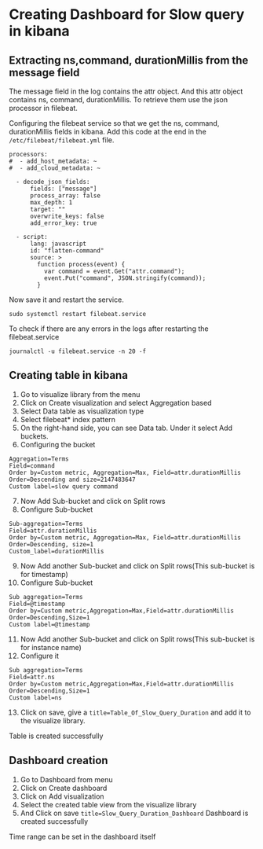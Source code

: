 # Creating Dashboard for Slow query in kibana

## Extracting ns,command, durationMillis from the message field
The message field in the log contains the attr object. And this attr object contains ns, command, durationMillis. To retrieve them use the json processor in filebeat.

Configuring the filebeat service so that we get the ns, command, durationMillis fields in kibana. Add this code at the end in the ```/etc/filebeat/filebeat.yml``` file.
```
processors:
#  - add_host_metadata: ~
#  - add_cloud_metadata: ~

  - decode_json_fields:
      fields: ["message"]
      process_array: false
      max_depth: 1
      target: ""
      overwrite_keys: false
      add_error_key: true

  - script:
      lang: javascript
      id: "flatten-command"
      source: >
        function process(event) {
          var command = event.Get("attr.command");
          event.Put("command", JSON.stringify(command));
        }
```

Now save it and restart the service.
```
sudo systemctl restart filebeat.service
```

To check if there are any errors in the logs after restarting the filebeat.service
```
journalctl -u filebeat.service -n 20 -f
```

## Creating table in kibana

1. Go to visualize library from the menu
2. Click on Create visualization and select Aggregation based
3. Select Data table as visualization type
4. Select filebeat* index pattern
5. On the right-hand side, you can see Data tab. Under it select Add buckets.
6. Configuring the bucket
  ```
  Aggregation=Terms
  Field=command
  Order by=Custom metric, Aggregation=Max, Field=attr.durationMillis
  Order=Descending and size=2147483647
  Custom label=slow query command
  ```
7. Now Add Sub-bucket and click on Split rows
8. Configure Sub-bucket
  ```
  Sub-aggregation=Terms
  Field=attr.durationMillis
  Order by=Custom metric, Aggregation=Max, Field=attr.durationMillis
  Order=Descending, size=1
  Custom_label=durationMillis
  ```
9. Now Add another Sub-bucket and click on Split rows(This sub-bucket is for timestamp)
10. Configure Sub-bucket
```
Sub aggregation=Terms
Field=@timestamp
Order by=Custom metric,Aggregation=Max,Field=attr.durationMillis
Order=Descending,Size=1
Custom label=@timestamp
```
11. Now Add another Sub-bucket and click on Split rows(This sub-bucket is for instance name)
12. Configure it
```
Sub aggregation=Terms
Field=attr.ns
Order by=Custom metric,Aggregation=Max,Field=attr.durationMillis
Order=Descending,Size=1
Custom label=ns
```
13. Click on save, give a ```title=Table_Of_Slow_Query_Duration``` and add it to the visualize library.

Table is created successfully

## Dashboard creation
1. Go to Dashboard from menu
2. Click on Create dashboard
3. Click on Add visualization
4. Select the created table view from the visualize library
5. And Click on save ```title=Slow_Query_Duration_Dashboard```
Dashboard is created successfully

Time range can be set in the dashboard itself
